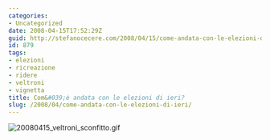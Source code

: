 ```yaml
---
categories:
- Uncategorized
date: 2008-04-15T17:52:29Z
guid: http://stefanocecere.com/2008/04/15/come-andata-con-le-elezioni-di-ieri/
id: 879
tags:
- elezioni
- ricreazione
- ridere
- veltroni
- vignetta
title: Com&#039;è andata con le elezioni di ieri?
slug: /2008/04/come-andata-con-le-elezioni-di-ieri/
---
```


![20080415_veltroni_sconfitto.gif](http://stefanocecere.com/wp-content/uploads/sites/3/2008/04/20080415_veltroni_sconfitto.gif)